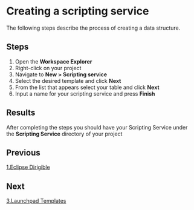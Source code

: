 # Creating a scripting service 

The following steps describe the process of creating a data structure.


## Steps

1. Open the **Workspace Explorer**
2. Right-click on your project
3. Navigate to **New > Scripting service**
4. Select the desired template and click **Next**
5. From the list that appears select your table and click **Next**
6. Input a name for your scripting service and press **Finish**

## Results

After completing the steps you should have your Scripting Service under the **Scripting Service** directory of your project

## Previous

[1.Eclipse Dirigible](1.Eclipse%20Dirigible.md)

## Next

[3.Launchpad Templates](3.Launchpad%20Templates.md)

